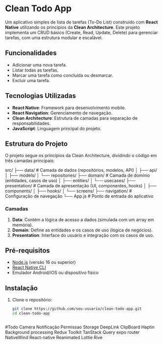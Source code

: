 # Clean Todo App

Um aplicativo simples de lista de tarefas (To-Do List) construído com **React Native** utilizando os princípios da **Clean Architecture**. Este projeto implementa um CRUD básico (Create, Read, Update, Delete) para gerenciar tarefas, com uma estrutura modular e escalável.

## Funcionalidades
- Adicionar uma nova tarefa.
- Listar todas as tarefas.
- Marcar uma tarefa como concluída ou desmarcar.
- Excluir uma tarefa.

## Tecnologias Utilizadas
- **React Native**: Framework para desenvolvimento mobile.
- **React Navigation**: Gerenciamento de navegação.
- **Clean Architecture**: Estrutura de camadas para separação de responsabilidades.
- **JavaScript**: Linguagem principal do projeto.

## Estrutura do Projeto
O projeto segue os princípios da Clean Architecture, dividindo o código em três camadas principais:


src/
├── data/              # Camada de dados (repositórios, modelos, API)
│   ├── api/
│   ├── models/
│   └── repositories/
├── domain/            # Camada de domínio (entidades, casos de uso)
│   ├── entities/
│   └── usecases/
├── presentation/      # Camada de apresentação (UI, componentes, hooks)
│   ├── components/
│   ├── hooks/
│   └── screens/
├── navigation/        # Configuração de navegação
└── App.js             # Ponto de entrada do aplicativo



### Camadas
1. **Data**: Contém a lógica de acesso a dados (simulada com um array em memória).
2. **Domain**: Define as entidades e os casos de uso (lógica de negócios).
3. **Presentation**: Interface do usuário e integração com os casos de uso.

## Pré-requisitos
- [Node.js](https://nodejs.org/) (versão 16 ou superior)
- [React Native CLI](https://reactnative.dev/docs/environment-setup)
- Emulador Android/iOS ou dispositivo físico

## Instalação
1. Clone o repositório:
   ```bash
   git clone https://github.com/seu-usuario/clean-todo-app.git
   cd clean-todo-app



#Todo
Camera
Notificação
Permissao
Storage
DeepLink
ClipBoard
Haptin
Background processing
Redux Toolkit
TanStack Query
expo router
NativeWind
React-native Reanimated Lottie Rive


